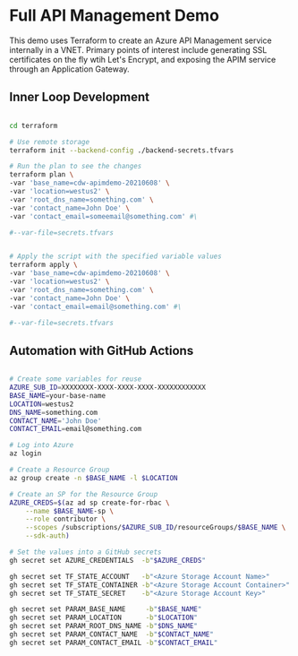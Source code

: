 # Full API Management Demo

This demo uses Terraform to create an Azure API Management service internally in a VNET. Primary points of interest include
generating SSL certificates on the fly wtih Let's Encrypt, and exposing the APIM service through an Application Gateway.

## Inner Loop Development

```bash

cd terraform

# Use remote storage
terraform init --backend-config ./backend-secrets.tfvars

# Run the plan to see the changes
terraform plan \
-var 'base_name=cdw-apimdemo-20210608' \
-var 'location=westus2' \
-var 'root_dns_name=something.com' \
-var 'contact_name=John Doe' \
-var 'contact_email=someemail@something.com' #\

#--var-file=secrets.tfvars


# Apply the script with the specified variable values
terraform apply \
-var 'base_name=cdw-apimdemo-20210608' \
-var 'location=westus2' \
-var 'root_dns_name=something.com' \
-var 'contact_name=John Doe' \
-var 'contact_email=email@something.com' #\

#--var-file=secrets.tfvars

```

## Automation with GitHub Actions

```bash

# Create some variables for reuse
AZURE_SUB_ID=XXXXXXXX-XXXX-XXXX-XXXX-XXXXXXXXXXXX
BASE_NAME=your-base-name
LOCATION=westus2
DNS_NAME=something.com
CONTACT_NAME='John Doe'
CONTACT_EMAIL=email@something.com

# Log into Azure
az login

# Create a Resource Group
az group create -n $BASE_NAME -l $LOCATION

# Create an SP for the Resource Group
AZURE_CREDS=$(az ad sp create-for-rbac \
    --name $BASE_NAME-sp \
    --role contributor \
    --scopes /subscriptions/$AZURE_SUB_ID/resourceGroups/$BASE_NAME \
    --sdk-auth)

# Set the values into a GitHub secrets
gh secret set AZURE_CREDENTIALS  -b"$AZURE_CREDS"

gh secret set TF_STATE_ACCOUNT   -b"<Azure Storage Account Name>"
gh secret set TF_STATE_CONTAINER -b"<Azure Storage Account Container>"
gh secret set TF_STATE_SECRET    -b"<Azure Storage Account Key>"

gh secret set PARAM_BASE_NAME     -b"$BASE_NAME"
gh secret set PARAM_LOCATION      -b"$LOCATION"
gh secret set PARAM_ROOT_DNS_NAME -b"$DNS_NAME"
gh secret set PARAM_CONTACT_NAME  -b"$CONTACT_NAME"
gh secret set PARAM_CONTACT_EMAIL -b"$CONTACT_EMAIL"

```
